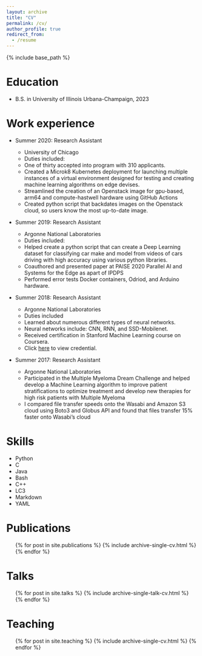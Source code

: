 ```yaml
---
layout: archive
title: "CV"
permalink: /cv/
author_profile: true
redirect_from:
  - /resume
---
```


{% include base_path %}

Education
======
* B.S. in University of Illinois Urbana-Champaign, 2023

Work experience
======
* Summer 2020: Research Assistant
  * University of Chicago
  * Duties included:
  * One of thirty accepted into program with 310 applicants.
  * Created a Microk8 Kubernetes deployment for launching multiple instances of a virtual environment designed for testing and creating machine learning algorithms on edge devises.
  * Streamlined the creation of an Openstack image for gpu-based, arm64 and compute-hastwell hardware  using GitHub Actions
  * Created python script that backdates images on the Openstack cloud, so users know the most up-to-date image.


* Summer 2019: Research Assistant
  * Argonne National Laboratories
  * Duties included:
  * Helped create a python script that can create a Deep Learning dataset for classifying car make and model from videos of cars driving with high accuracy using various python libraries.
  * Coauthored and presented paper at PAISE 2020 Parallel AI and Systems for the Edge as apart of IPDPS
  * Performed error tests Docker containers, Odriod, and Arduino hardware.

* Summer 2018: Research Assistant
  * Argonne National Laboratories
  * Duties included
  * Learned about numerous different types of neural networks.
  * Neural networks include: CNN, RNN, and SSD-Mobilenet.
  * Received certification in Stanford Machine Learning course on Coursera.  
  * Click [here](https://www.coursera.org/account/accomplishments/verify/5KUZGQZWMC5E) to view credential. 

* Summer 2017: Research Assistant
  * Argonne National Laboratories
  * Participated in the Multiple Myeloma Dream Challenge and helped develop a Machine Learning algorithm to improve patient stratifications to optimize treatment and develop new therapies for high risk patients with Multiple Myeloma
  * I compared file transfer speeds onto the Wasabi and Amazon S3 cloud using Boto3 and Globus API and found that files transfer 15% faster onto Wasabi’s cloud

Skills
======
* Python
* C
* Java
* Bash
* C++
* LC3
* Markdown
* YAML

Publications
======
  <ul>{% for post in site.publications %}
    {% include archive-single-cv.html %}
  {% endfor %}</ul>

Talks
======
  <ul>{% for post in site.talks %}
    {% include archive-single-talk-cv.html %}
  {% endfor %}</ul>

Teaching
======
  <ul>{% for post in site.teaching %}
    {% include archive-single-cv.html %}
  {% endfor %}</ul>
